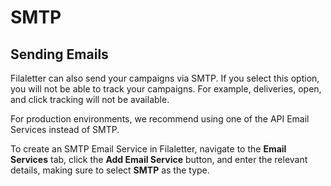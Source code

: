 # SMTP

## Sending Emails

Filaletter can also send your campaigns via SMTP. If you select this option, you will not be able to track your campaigns. For example, deliveries, open, and click tracking will not be available.

For production environments, we recommend using one of the API Email Services instead of SMTP.

To create an SMTP Email Service in Filaletter, navigate to the **Email Services** tab, click the **Add Email Service** button, and enter the relevant details, making sure to select **SMTP** as the type.